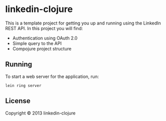 # linkedin-clojure

This is a template project for getting you up and running using the LinkedIn REST API.
In this project you will find:
- Authentication using OAuth 2.0
- Simple query to the API
- Compojure project structure


## Running

To start a web server for the application, run:

    lein ring server

## License

Copyright © 2013 linkedin-clojure
